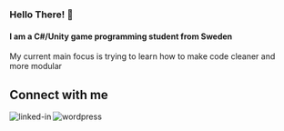 ### Hello There! 👋
#### I am a C#/Unity game programming student from Sweden

My current main focus is trying to learn how to make code cleaner and more modular


## Connect with me
[<img align="left" alt="linked-in" src="https://img.shields.io/badge/linkedin-%230077B5.svg?&style=for-the-badge&logo=linkedin&logoColor=white" />](https://www.linkedin.com/in/oliver-källerfors-358bb21b3/)

[<img align="left" alt="wordpress" src="https://img.shields.io/badge/PartisanProgrammer-Portfolio-blueviolet?logoWidth=200" />](https://partisanprogrammer.wordpress.com)




<!--
**PartisanProgrammer/PartisanProgrammer** is a ✨ _special_ ✨ repository because its `README.md` (this file) appears on your GitHub profile.

Here are some ideas to get you started:

- 🔭 I’m currently working on ...
- 🌱 I’m currently learning ...
- 👯 I’m looking to collaborate on ...
- 🤔 I’m looking for help with ...
- 💬 Ask me about ...
- 📫 How to reach me: ...
- 😄 Pronouns: ...
- ⚡ Fun fact: ...
-->
